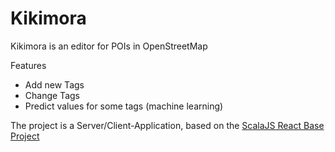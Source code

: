 # Kikimora

Kikimora is an editor for POIs in OpenStreetMap

Features

- Add new Tags
- Change Tags
- Predict values for some tags (machine learning)

The project is a Server/Client-Application, based on the [ScalaJS React Base Project](https://github.com/plasmap/react-base-template)



